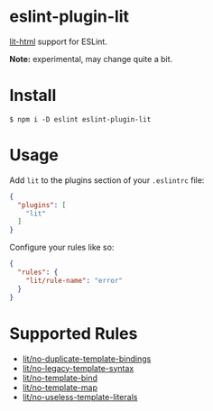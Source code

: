 # eslint-plugin-lit

[lit-html](https://github.com/polymer/lit-html) support for ESLint.

**Note:** experimental, may change quite a bit.

# Install

```
$ npm i -D eslint eslint-plugin-lit
```

# Usage

Add `lit` to the plugins section of your `.eslintrc` file:

```json
{
  "plugins": [
    "lit"
  ]
}
```

Configure your rules like so:

```json
{
  "rules": {
    "lit/rule-name": "error"
  }
}
```

# Supported Rules

* [lit/no-duplicate-template-bindings](docs/no-duplicate-template-bindings.md)
* [lit/no-legacy-template-syntax](docs/no-legacy-template-syntax.md)
* [lit/no-template-bind](docs/no-template-bind.md)
* [lit/no-template-map](docs/no-template-map.md)
* [lit/no-useless-template-literals](docs/no-useless-template-literals.md)
